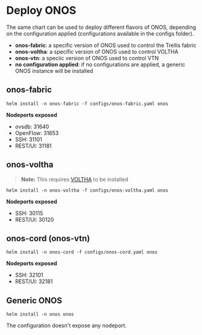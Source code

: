 # Deploy ONOS

The same chart can be used to deploy different flavors of ONOS, depending on the configuration applied (configurations available in the configs folder).

* **onos-fabric**: a specific version of ONOS used to control the Trellis fabric
* **onos-voltha**: a specific version of ONOS used to control VOLTHA
* **onos-vtn**: a speciic version of ONOS used to control VTN
* **no configuration applied**: if no configurations are applied, a generic ONOS instance will be installed

## onos-fabric

```shell
helm install -n onos-fabric -f configs/onos-fabric.yaml onos
```

**Nodeports exposed**

* ovsdb: 31640
* OpenFlow: 31653
* SSH: 31101
* REST/UI: 31181

## onos-voltha

> **Note:** This requires [VOLTHA](voltha.md) to be installed

```shell
helm install -n onos-voltha -f configs/onos-voltha.yaml onos
```

**Nodeports exposed**

* SSH: 30115
* REST/UI: 30120

## onos-cord (onos-vtn)

```shell
helm install -n onos-cord -f configs/onos-cord.yaml onos
```

**Nodeports exposed**

* SSH: 32101
* REST/UI: 32181

## Generic ONOS

```shell
helm install -n onos onos
```

The configuration doesn't expose any nodeport.
